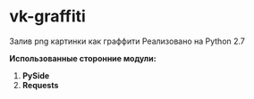 # vk-graffiti
Залив png картинки как граффити
Реализовано на Python 2.7

**Использованные сторонние модули:**
 1. **PySide**
 2. **Requests**
